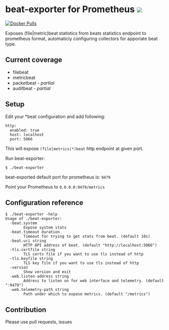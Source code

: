 # beat-exporter for Prometheus ![](https://github.com/tfgco/beat-exporter/workflows/test-and-build/badge.svg)

[![Docker Pulls](https://img.shields.io/docker/pulls/tfgco/beat-exporter.svg?maxAge=604800)](https://hub.docker.com/r/tfgco/beat-exporter/)


Exposes (file|metric)beat statistics from beats statistics endpoint to prometheus format, automaticly configuring collectors for apporiate beat type.

Current coverage
-

 * filebeat
 * metricbeat
 * packetbeat - _partial_
 * auditbeat - _partial_

Setup
-

Edit your *beat configuration and add following:

```
http:
  enabled: true
  host: localhost
  port: 5066
```

This will expose `(file|metrics|*)beat` http endpoint at given port.

Run beat-exporter:
```
$ ./beat-exporter
```

beat-exported default port for prometheus is: `9479`

Point your Prometheus to `0.0.0.0:9479/metrics`

Configuration reference
-
```
$ ./beat-exporter -help
Usage of ./beat-exporter:
  -beat.system
    	Expose system stats
  -beat.timeout duration
    	Timeout for trying to get stats from beat. (default 10s)
  -beat.uri string
    	HTTP API address of beat. (default "http://localhost:5066")
  -tls.certfile string
    	TLS certs file if you want to use tls instead of http
  -tls.keyfile string
    	TLS key file if you want to use tls instead of http
  -version
    	Show version and exit
  -web.listen-address string
    	Address to listen on for web interface and telemetry. (default ":9479")
  -web.telemetry-path string
    	Path under which to expose metrics. (default "/metrics")
```

Contribution
-
Please use pull requests, issues
